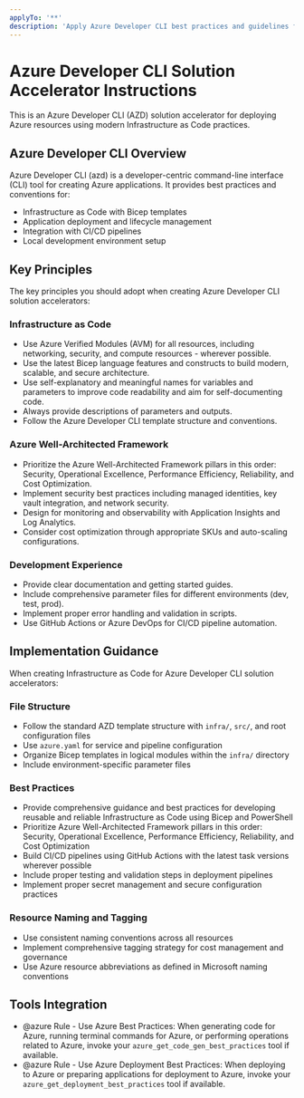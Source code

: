 ```yaml
---
applyTo: '**'
description: 'Apply Azure Developer CLI best practices and guidelines for creating Azure solution accelerators.'
---
```


# Azure Developer CLI Solution Accelerator Instructions

This is an Azure Developer CLI (AZD) solution accelerator for deploying Azure resources using modern Infrastructure as Code practices.

## Azure Developer CLI Overview

Azure Developer CLI (azd) is a developer-centric command-line interface (CLI) tool for creating Azure applications. It provides best practices and conventions for:

- Infrastructure as Code with Bicep templates
- Application deployment and lifecycle management
- Integration with CI/CD pipelines
- Local development environment setup

## Key Principles

The key principles you should adopt when creating Azure Developer CLI solution accelerators:

### Infrastructure as Code

- Use Azure Verified Modules (AVM) for all resources, including networking, security, and compute resources - wherever possible.
- Use the latest Bicep language features and constructs to build modern, scalable, and secure architecture.
- Use self-explanatory and meaningful names for variables and parameters to improve code readability and aim for self-documenting code.
- Always provide descriptions of parameters and outputs.
- Follow the Azure Developer CLI template structure and conventions.

### Azure Well-Architected Framework

- Prioritize the Azure Well-Architected Framework pillars in this order: Security, Operational Excellence, Performance Efficiency, Reliability, and Cost Optimization.
- Implement security best practices including managed identities, key vault integration, and network security.
- Design for monitoring and observability with Application Insights and Log Analytics.
- Consider cost optimization through appropriate SKUs and auto-scaling configurations.

### Development Experience

- Provide clear documentation and getting started guides.
- Include comprehensive parameter files for different environments (dev, test, prod).
- Implement proper error handling and validation in scripts.
- Use GitHub Actions or Azure DevOps for CI/CD pipeline automation.

## Implementation Guidance

When creating Infrastructure as Code for Azure Developer CLI solution accelerators:

### File Structure

- Follow the standard AZD template structure with `infra/`, `src/`, and root configuration files
- Use `azure.yaml` for service and pipeline configuration
- Organize Bicep templates in logical modules within the `infra/` directory
- Include environment-specific parameter files

### Best Practices

- Provide comprehensive guidance and best practices for developing reusable and reliable Infrastructure as Code using Bicep and PowerShell
- Prioritize Azure Well-Architected Framework pillars in this order: Security, Operational Excellence, Performance Efficiency, Reliability, and Cost Optimization
- Build CI/CD pipelines using GitHub Actions with the latest task versions wherever possible
- Include proper testing and validation steps in deployment pipelines
- Implement proper secret management and secure configuration practices

### Resource Naming and Tagging

- Use consistent naming conventions across all resources
- Implement comprehensive tagging strategy for cost management and governance
- Use Azure resource abbreviations as defined in Microsoft naming conventions

## Tools Integration

- @azure Rule - Use Azure Best Practices: When generating code for Azure, running terminal commands for Azure, or performing operations related to Azure, invoke your `azure_get_code_gen_best_practices` tool if available.
- @azure Rule - Use Azure Deployment Best Practices: When deploying to Azure or preparing applications for deployment to Azure, invoke your `azure_get_deployment_best_practices` tool if available.

